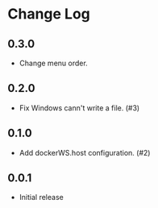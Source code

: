 # Change Log

## 0.3.0
- Change menu order.

## 0.2.0
- Fix Windows cann't write a file. (#3)

## 0.1.0
- Add dockerWS.host configuration. (#2)

## 0.0.1

- Initial release
